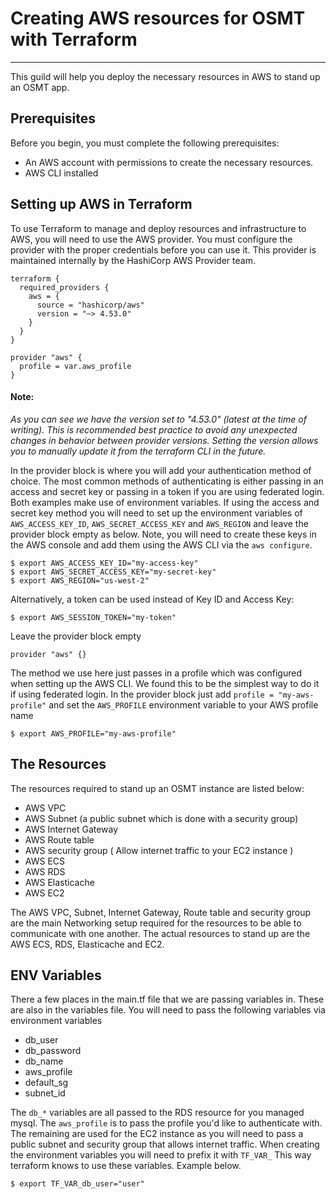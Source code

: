 # Creating AWS resources for OSMT with Terraform #
***

This guild will help you deploy the necessary resources in AWS to stand up an OSMT app.

## Prerequisites ##

Before you begin, you must complete the following prerequisites:

- An AWS account with permissions to create the necessary resources.
- AWS CLI installed

## Setting up AWS in Terraform ##

To use Terraform to manage and deploy resources and infrastructure to AWS, you will need to use the AWS provider. 
You must configure the provider with the proper credentials before you can use it.
This provider is maintained internally by the HashiCorp AWS Provider team.

```hcl
terraform {
  required_providers {
    aws = {
      source = "hashicorp/aws"
      version = "~> 4.53.0"
    }
  }
}

provider "aws" {
  profile = var.aws_profile
}
```

#### Note: ####

*As you can see we have the version set to "4.53.0" (latest at the time of writing). This is recommended best
practice to avoid any unexpected changes in behavior between provider versions. Setting the version allows
you to manually update it from the terraform CLI in the future.*

In the provider block is where you will add your authentication method of choice. The most common methods of
authenticating is either passing in an access and secret key or passing in a token if you are using federated
login. Both examples make use of environment variables. If using the access and secret key method you will
need to set up the environment variables of `AWS_ACCESS_KEY_ID`, `AWS_SECRET_ACCESS_KEY` and `AWS_REGION` and
leave the provider block empty as below. Note, you will need to create these keys in the AWS console and add
them using the AWS CLI via the `aws configure`.

```shell
$ export AWS_ACCESS_KEY_ID="my-access-key"
$ export AWS_SECRET_ACCESS_KEY="my-secret-key"
$ export AWS_REGION="us-west-2" 
```
Alternatively, a token can be used instead of Key ID and Access Key:
```shell
$ export AWS_SESSION_TOKEN="my-token"
```
Leave the provider block empty
```hcl
provider "aws" {}
```

The method we use here just passes in a profile which was configured when setting up the AWS CLI. We found this
to be the simplest way to do it if using federated login. In the provider block just add
`profile = "my-aws-profile"` and set the `AWS_PROFILE` environment variable to your AWS profile name

```shell
$ export AWS_PROFILE="my-aws-profile"
```

## The Resources ##

The resources required to stand up an OSMT instance are listed below:

- AWS VPC
- AWS Subnet (a public subnet which is done with a security group)
- AWS Internet Gateway
- AWS Route table
- AWS security group ( Allow internet traffic to your EC2 instance )
- AWS ECS
- AWS RDS
- AWS Elasticache
- AWS EC2

The AWS VPC, Subnet, Internet Gateway, Route table and security group are the main Networking setup required
for the resources to be able to communicate with one another. The actual resources to stand up are the AWS
ECS, RDS, Elasticache and EC2.

## ENV Variables ##

There a few places in the main.tf file that we are passing variables in. These are also in the variables file.
You will need to pass the following variables via environment variables

- db_user
- db_password
- db_name
- aws_profile
- default_sg
- subnet_id

The `db_*` variables are all passed to the RDS resource for you managed mysql. The `aws_profile` is to pass
the profile you'd like to authenticate with. The remaining are used for the EC2 instance as you will need to
pass a public subnet and security group that allows internet traffic. When creating the environment variables
you will need to prefix it with `TF_VAR_` This way terraform knows to use these variables. Example below.

```shell
$ export TF_VAR_db_user="user"
```

